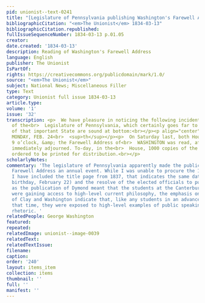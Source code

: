 ```yaml
---
pid: unionist--text-0241
title: "[Legislature of Pennsylvania publishing Washington's Farewell Address]"
bibliographicCitation: "<em>The Unionist</em> 1834-03-13"
bibliographicCitation.republished: 
fullIssueSequenceNumber: 1834-03-13 p.01.05
creator: 
date.created: '1834-03-13'
description: Reading of Washington's Farewell Address
language: English
publisher: The Unionist
IsPartOf: 
rights: https://creativecommons.org/publicdomain/mark/1.0/
source: "<em>The Unionist</em>"
subject: National News; Miscellaneous Filler
type: Text
category: Unionist full issue 1834-03-13
article.type: 
volume: '1'
issue: '32'
transcription: <p>  We have pleasure in noticing the following incident in the proceedings
  of the<br>  Legislature of Pennsylvania, which certainly goes far to show that the<br>  politics
  of that important State are sound at bottom:<br></p><p align="center">  HARRISBURGH
  MONDAY, FEB. 24<br>  <sup>th</sup></p><p>  On Saturday last, both Houses met at
  9 o’clock, &amp; the Farewell Address of<br>  WASHINGTON was read, after which they
  immediately adjourned. To-day, in the<br>  House, 1000 copies of the Address were
  ordered to be printed for distribution.<br></p>
scholarlyNotes: 
commentary: 'The legislature of Pennsylvania apparently made the publication of Washington''s
  Farewell Address an annual event. While I was unable to procure the 1834 edition,
  I have included the title page from 1837, that indicates the same date (Washington''s
  birthday, February 22) and the resolve of the elected officials to publish it. Just
  as the publication of Dymond meant that the students at the Canterbury Female Academy
  were gaining access to high-level current philosophy, the emphasis on the speeches
  of Clay and Washington indicate that, like any students in an advanced academy of
  that time, they were exposed to high-level examples of public speaking and political
  rhetoric. '
relatedPeople: George Washington
featured: 
repeated: 
relatedImage: unionist--image-0039
relatedText: 
relatedTextIssue: 
filename: 
caption: 
order: '240'
layout: items_item
collection: items
thumbnail: ''
full: ''
manifest: ''
---
```

